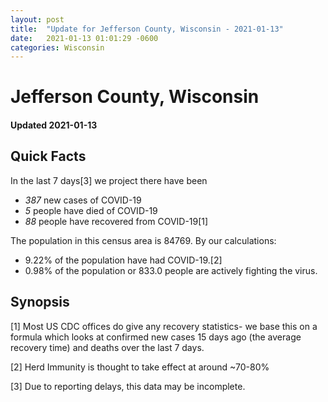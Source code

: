 ```yaml
---
layout: post
title:  "Update for Jefferson County, Wisconsin - 2021-01-13"
date:   2021-01-13 01:01:29 -0600
categories: Wisconsin
---
```


# Jefferson County, Wisconsin
#### Updated 2021-01-13

## Quick Facts

In the last 7 days[3] we project there have been
- *387* new cases of COVID-19
- *5* people have died of COVID-19
- *88* people have recovered from COVID-19[1]

The population in this census area is 84769. By our calculations:
- 9.22% of the population have had COVID-19.[2]
- 0.98% of the population or 833.0 people are actively fighting the virus.

## Synopsis




[1] Most US CDC offices do give any recovery statistics- we base this on a formula which looks at confirmed new cases
15 days ago (the average recovery time) and deaths over the last 7 days.

[2] Herd Immunity is thought to take effect at around ~70-80%

[3] Due to reporting delays, this data may be incomplete.
 
    